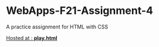 # WebApps-F21-Assignment-4
A practice assignment for HTML with CSS

<a href = https://github.com/44-563-WebApps-F21/webapps-f21-assignment-4-s545252/blob/main/play.html> Hosted at : **[play.html](play.html)**